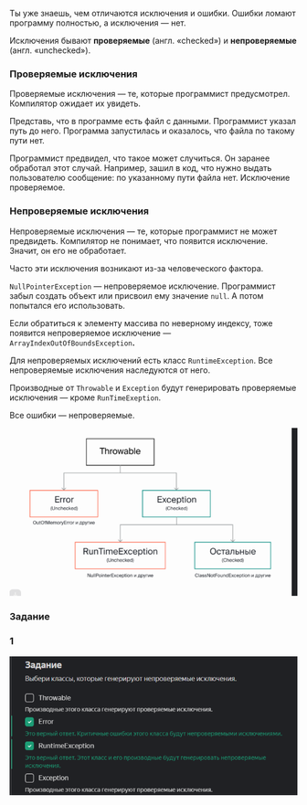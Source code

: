 Ты уже знаешь, чем отличаются исключения и ошибки. Ошибки ломают программу полностью, а исключения — нет.

Исключения бывают **проверяемые** (англ. «checked») и **непроверяемые** (англ. «unchecked»).

### Проверяемые исключения

Проверяемые исключения — те, которые программист предусмотрел. Компилятор ожидает их увидеть.

Представь, что в программе есть файл с данными. Программист указал путь до него. Программа запустилась и оказалось, что файла по такому пути нет.

Программист предвидел, что такое может случиться. Он заранее обработал этот случай. Например, зашил в код, что нужно выдать пользователю сообщение: по указанному пути файла нет. Исключение проверяемое.

### Непроверяемые исключения

Непроверяемые исключения — те, которые программист не может предвидеть. Компилятор не понимает, что появится исключение. Значит, он его не обработает.

Часто эти исключения возникают из-за человеческого фактора.

`NullPointerException` — непроверяемое исключение. Программист забыл создать объект или присвоил ему значение `null`. А потом попытался его использовать.

Если обратиться к элементу массива по неверному индексу, тоже появится непроверяемое исключение — `ArrayIndexOutOfBoundsException`**.**

Для непроверяемых исключений есть класс `RuntimeException`. Все непроверяемые исключения наследуются от него.

Производные от `Throwable` и `Exception` будут генерировать проверяемые исключения — кроме `RunTimeExeption`.

Все ошибки — непроверяемые.

![img_1.png](img%2Fimg_1.png)

### Задание
### 1

![img_2.png](img%2Fimg_2.png)